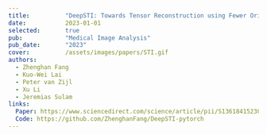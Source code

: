 ```yaml
---
title:          "DeepSTI: Towards Tensor Reconstruction using Fewer Orientations in Susceptibility Tensor Imaging"
date:           2023-01-01
selected:       true
pub:            "Medical Image Analysis"
pub_date:       "2023"
cover:          /assets/images/papers/STI.gif
authors:
  - Zhenghan Fang
  - Kuo-Wei Lai
  - Peter van Zijl
  - Xu Li
  - Jeremias Sulam
links:
  Paper: https://www.sciencedirect.com/science/article/pii/S1361841523000890
  Code: https://github.com/ZhenghanFang/DeepSTI-pytorch
---
```

